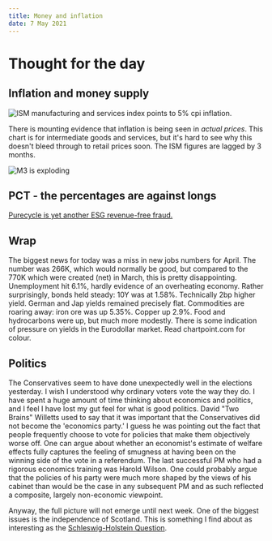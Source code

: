 ```yaml
---
title: Money and inflation
date: 7 May 2021
---
```


# Thought for the day

## Inflation and money supply

![ISM manufacturing and services index points to 5% cpi inflation.](https://cdn.substack.com/image/fetch/f_auto,q_auto:good,fl_progressive:steep/https%3A%2F%2Fbucketeer-e05bbc84-baa3-437e-9518-adb32be77984.s3.amazonaws.com%2Fpublic%2Fimages%2F00d2622b-9470-4abc-b250-ebec5dce3017_501x282.png)

There is mounting evidence that inflation is being seen in _actual prices_. This chart is for intermediate goods and services, but it's hard to see why this doesn't bleed through to retail prices soon. The ISM figures are lagged by 3 months.

![M3 is exploding](https://fred.stlouisfed.org/graph/fredgraph.png?g=DKAg)
## PCT - the percentages are against longs
 
[Purecycle is yet another ESG revenue-free fraud.](https://hindenburgresearch.com/purecycle/)
 
## Wrap
 
 The biggest news for today was a miss in new jobs numbers for April. The number was 266K, which would normally be good, but compared to the 770K which were created (net) in March, this is pretty disappointing. Unemployment hit 6.1%, hardly evidence of an overheating economy. 
Rather surprisingly, bonds held steady: 10Y was at 1.58%. Technically 2bp higher yield. German and Jap yields remained precisely flat.
Commodities are roaring away: iron ore was up 5.35%. Copper up 2.9%. Food and hydrocarbons were up, but much more modestly.
There is some indication of pressure on yields in the Eurodollar market. Read chartpoint.com for colour.

## Politics

The Conservatives seem to have done unexpectedly well in the elections yesterday.
I wish I understood why ordinary voters vote the way they do. 
I have spent a huge amount of time thinking about economics and politics, and I feel I have lost my gut feel for what is good politics.
David "Two Brains" Willetts used to say that it was important that the Conservatives did not become the 'economics party.' 
I guess he was pointing out the fact that people frequently choose to vote for policies that make them objectively worse off. 
One can argue about whether an economist's estimate of welfare effects fully captures the feeling of smugness at having been on the winning side of the vote in a referendum. 
The last successful PM who had a rigorous economics training was Harold Wilson. One could probably argue that the policies of his party were much more shaped by the views of his cabinet than would be the case in any subsequent PM and as such reflected a composite, largely non-economic viewpoint. 

Anyway, the full picture will not emerge until next week. One of the biggest issues is the independence of Scotland. This is something I find about as interesting as the [Schleswig-Holstein Question](https://en.wikipedia.org/wiki/Schleswig-Holstein_Question).



